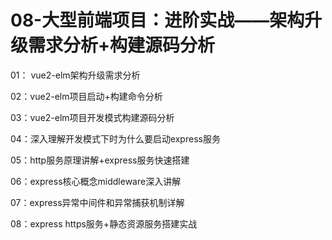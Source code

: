 # 08-大型前端项目：进阶实战——架构升级需求分析+构建源码分析

01： vue2-elm架构升级需求分析 

02：vue2-elm项目启动+构建命令分析

03：vue2-elm项目开发模式构建源码分析

04：深入理解开发模式下时为什么要启动express服务

05：http服务原理讲解+express服务快速搭建

06：express核心概念middleware深入讲解 

07：express异常中间件和异常捕获机制详解

08：express https服务+静态资源服务搭建实战
